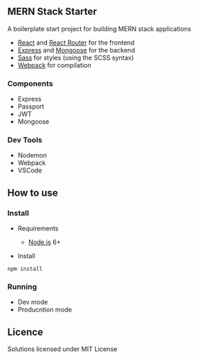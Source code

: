 ## MERN Stack Starter

A boilerplate start project for building MERN stack applications

- [React](https://facebook.github.io/react/) and [React Router](https://reacttraining.com/react-router/) for the frontend
- [Express](http://expressjs.com/) and [Mongoose](http://mongoosejs.com/) for the backend
- [Sass](http://sass-lang.com/) for styles (using the SCSS syntax)
- [Webpack](https://webpack.github.io/) for compilation

### Components

- Express
- Passport
- JWT
- Mongoose

### Dev Tools

- Nodemon
- Webpack
- VSCode

## How to use

### Install 

- Requirements
    - [Node.js](https://nodejs.org/en/) 6+

- Install

```shell
npm install
```

### Running

- Dev mode
- Producntion mode

## Licence

Solutions licensed under MIT License

    








